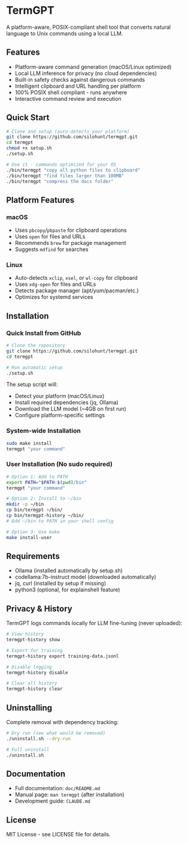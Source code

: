 # TermGPT

A platform-aware, POSIX-compliant shell tool that converts natural language to Unix commands using a local LLM.

## Features

- Platform-aware command generation (macOS/Linux optimized)
- Local LLM inference for privacy (no cloud dependencies)
- Built-in safety checks against dangerous commands
- Intelligent clipboard and URL handling per platform
- 100% POSIX shell compliant - runs anywhere
- Interactive command review and execution

## Quick Start

```bash
# Clone and setup (auto-detects your platform)
git clone https://github.com/silohunt/termgpt.git
cd termgpt
chmod +x setup.sh
./setup.sh

# Use it - commands optimized for your OS
./bin/termgpt "copy all python files to clipboard"
./bin/termgpt "find files larger than 100MB"
./bin/termgpt "compress the docs folder"
```

## Platform Features

### macOS
- Uses `pbcopy`/`pbpaste` for clipboard operations
- Uses `open` for files and URLs
- Recommends `brew` for package management
- Suggests `mdfind` for searches

### Linux
- Auto-detects `xclip`, `xsel`, or `wl-copy` for clipboard
- Uses `xdg-open` for files and URLs
- Detects package manager (apt/yum/pacman/etc.)
- Optimizes for systemd services

## Installation

### Quick Install from GitHub
```bash
# Clone the repository
git clone https://github.com/silohunt/termgpt.git
cd termgpt

# Run automatic setup
./setup.sh
```

The setup script will:
- Detect your platform (macOS/Linux)
- Install required dependencies (jq, Ollama)
- Download the LLM model (~4GB on first run)
- Configure platform-specific settings

### System-wide Installation
```bash
sudo make install
termgpt "your command"
```

### User Installation (No sudo required)
```bash
# Option 1: Add to PATH
export PATH="$PATH:$(pwd)/bin"
termgpt "your command"

# Option 2: Install to ~/bin
mkdir -p ~/bin
cp bin/termgpt ~/bin/
cp bin/termgpt-history ~/bin/
# Add ~/bin to PATH in your shell config

# Option 3: Use make
make install-user
```

## Requirements

- Ollama (installed automatically by setup.sh)
- codellama:7b-instruct model (downloaded automatically)
- jq, curl (installed by setup if missing)
- python3 (optional, for explainshell feature)

## Privacy & History

TermGPT logs commands locally for LLM fine-tuning (never uploaded):
```bash
# View history
termgpt-history show

# Export for training
termgpt-history export training-data.jsonl

# Disable logging
termgpt-history disable

# Clear all history
termgpt-history clear
```

## Uninstalling

Complete removal with dependency tracking:
```bash
# Dry run (see what would be removed)
./uninstall.sh --dry-run

# Full uninstall
./uninstall.sh
```

## Documentation

- Full documentation: `doc/README.md`
- Manual page: `man termgpt` (after installation)
- Development guide: `CLAUDE.md`

## License

MIT License - see LICENSE file for details.